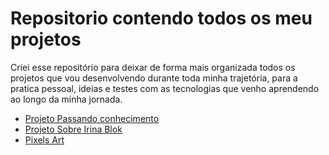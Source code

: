 # Repositorio contendo todos os meu projetos

Criei esse repositório para deixar de forma mais organizada todos os projetos que vou desenvolvendo durante toda minha trajetória, para a pratica pessoal, ideias e testes com as tecnologias que venho aprendendo ao longo da minha jornada.

- [Projeto Passando conhecimento](https://guilherme-artigas.github.io/Projeto-Passando-Conhecimento/)
- [Projeto Sobre Irina Blok](https://guilherme-artigas.github.io/Projeto-Sobre-IrinaBlok/)
- [Pixels Art](https://guilherme-artigas.github.io/projetos/Pixels-Art/)